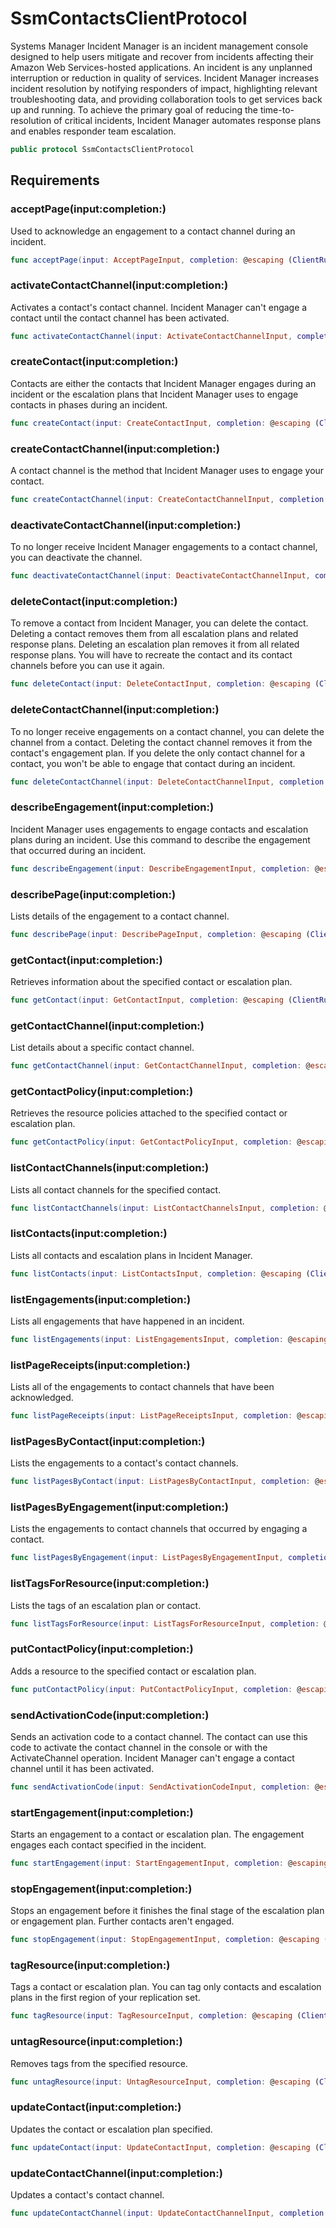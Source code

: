 # SsmContactsClientProtocol

Systems Manager Incident Manager is an incident management console designed to help users mitigate and recover from incidents affecting their Amazon Web Services-hosted applications. An incident is any unplanned interruption or reduction in quality of services. Incident Manager increases incident resolution by notifying responders of impact, highlighting relevant troubleshooting data, and providing collaboration tools to get services back up and running. To achieve the primary goal of reducing the time-to-resolution of critical incidents, Incident Manager automates response plans and enables responder team escalation.

``` swift
public protocol SsmContactsClientProtocol 
```

## Requirements

### acceptPage(input:completion:)

Used to acknowledge an engagement to a contact channel during an incident.

``` swift
func acceptPage(input: AcceptPageInput, completion: @escaping (ClientRuntime.SdkResult<AcceptPageOutputResponse, AcceptPageOutputError>) -> Void)
```

### activateContactChannel(input:completion:)

Activates a contact's contact channel. Incident Manager can't engage a contact until the contact channel has been activated.

``` swift
func activateContactChannel(input: ActivateContactChannelInput, completion: @escaping (ClientRuntime.SdkResult<ActivateContactChannelOutputResponse, ActivateContactChannelOutputError>) -> Void)
```

### createContact(input:completion:)

Contacts are either the contacts that Incident Manager engages during an incident or the escalation plans that Incident Manager uses to engage contacts in phases during an incident.

``` swift
func createContact(input: CreateContactInput, completion: @escaping (ClientRuntime.SdkResult<CreateContactOutputResponse, CreateContactOutputError>) -> Void)
```

### createContactChannel(input:completion:)

A contact channel is the method that Incident Manager uses to engage your contact.

``` swift
func createContactChannel(input: CreateContactChannelInput, completion: @escaping (ClientRuntime.SdkResult<CreateContactChannelOutputResponse, CreateContactChannelOutputError>) -> Void)
```

### deactivateContactChannel(input:completion:)

To no longer receive Incident Manager engagements to a contact channel, you can deactivate the channel.

``` swift
func deactivateContactChannel(input: DeactivateContactChannelInput, completion: @escaping (ClientRuntime.SdkResult<DeactivateContactChannelOutputResponse, DeactivateContactChannelOutputError>) -> Void)
```

### deleteContact(input:completion:)

To remove a contact from Incident Manager, you can delete the contact. Deleting a contact removes them from all escalation plans and related response plans. Deleting an escalation plan removes it from all related response plans. You will have to recreate the contact and its contact channels before you can use it again.

``` swift
func deleteContact(input: DeleteContactInput, completion: @escaping (ClientRuntime.SdkResult<DeleteContactOutputResponse, DeleteContactOutputError>) -> Void)
```

### deleteContactChannel(input:completion:)

To no longer receive engagements on a contact channel, you can delete the channel from a contact. Deleting the contact channel removes it from the contact's engagement plan. If you delete the only contact channel for a contact, you won't be able to engage that contact during an incident.

``` swift
func deleteContactChannel(input: DeleteContactChannelInput, completion: @escaping (ClientRuntime.SdkResult<DeleteContactChannelOutputResponse, DeleteContactChannelOutputError>) -> Void)
```

### describeEngagement(input:completion:)

Incident Manager uses engagements to engage contacts and escalation plans during an incident. Use this command to describe the engagement that occurred during an incident.

``` swift
func describeEngagement(input: DescribeEngagementInput, completion: @escaping (ClientRuntime.SdkResult<DescribeEngagementOutputResponse, DescribeEngagementOutputError>) -> Void)
```

### describePage(input:completion:)

Lists details of the engagement to a contact channel.

``` swift
func describePage(input: DescribePageInput, completion: @escaping (ClientRuntime.SdkResult<DescribePageOutputResponse, DescribePageOutputError>) -> Void)
```

### getContact(input:completion:)

Retrieves information about the specified contact or escalation plan.

``` swift
func getContact(input: GetContactInput, completion: @escaping (ClientRuntime.SdkResult<GetContactOutputResponse, GetContactOutputError>) -> Void)
```

### getContactChannel(input:completion:)

List details about a specific contact channel.

``` swift
func getContactChannel(input: GetContactChannelInput, completion: @escaping (ClientRuntime.SdkResult<GetContactChannelOutputResponse, GetContactChannelOutputError>) -> Void)
```

### getContactPolicy(input:completion:)

Retrieves the resource policies attached to the specified contact or escalation plan.

``` swift
func getContactPolicy(input: GetContactPolicyInput, completion: @escaping (ClientRuntime.SdkResult<GetContactPolicyOutputResponse, GetContactPolicyOutputError>) -> Void)
```

### listContactChannels(input:completion:)

Lists all contact channels for the specified contact.

``` swift
func listContactChannels(input: ListContactChannelsInput, completion: @escaping (ClientRuntime.SdkResult<ListContactChannelsOutputResponse, ListContactChannelsOutputError>) -> Void)
```

### listContacts(input:completion:)

Lists all contacts and escalation plans in Incident Manager.

``` swift
func listContacts(input: ListContactsInput, completion: @escaping (ClientRuntime.SdkResult<ListContactsOutputResponse, ListContactsOutputError>) -> Void)
```

### listEngagements(input:completion:)

Lists all engagements that have happened in an incident.

``` swift
func listEngagements(input: ListEngagementsInput, completion: @escaping (ClientRuntime.SdkResult<ListEngagementsOutputResponse, ListEngagementsOutputError>) -> Void)
```

### listPageReceipts(input:completion:)

Lists all of the engagements to contact channels that have been acknowledged.

``` swift
func listPageReceipts(input: ListPageReceiptsInput, completion: @escaping (ClientRuntime.SdkResult<ListPageReceiptsOutputResponse, ListPageReceiptsOutputError>) -> Void)
```

### listPagesByContact(input:completion:)

Lists the engagements to a contact's contact channels.

``` swift
func listPagesByContact(input: ListPagesByContactInput, completion: @escaping (ClientRuntime.SdkResult<ListPagesByContactOutputResponse, ListPagesByContactOutputError>) -> Void)
```

### listPagesByEngagement(input:completion:)

Lists the engagements to contact channels that occurred by engaging a contact.

``` swift
func listPagesByEngagement(input: ListPagesByEngagementInput, completion: @escaping (ClientRuntime.SdkResult<ListPagesByEngagementOutputResponse, ListPagesByEngagementOutputError>) -> Void)
```

### listTagsForResource(input:completion:)

Lists the tags of an escalation plan or contact.

``` swift
func listTagsForResource(input: ListTagsForResourceInput, completion: @escaping (ClientRuntime.SdkResult<ListTagsForResourceOutputResponse, ListTagsForResourceOutputError>) -> Void)
```

### putContactPolicy(input:completion:)

Adds a resource to the specified contact or escalation plan.

``` swift
func putContactPolicy(input: PutContactPolicyInput, completion: @escaping (ClientRuntime.SdkResult<PutContactPolicyOutputResponse, PutContactPolicyOutputError>) -> Void)
```

### sendActivationCode(input:completion:)

Sends an activation code to a contact channel. The contact can use this code to activate the contact channel in the console or with the ActivateChannel operation. Incident Manager can't engage a contact channel until it has been activated.

``` swift
func sendActivationCode(input: SendActivationCodeInput, completion: @escaping (ClientRuntime.SdkResult<SendActivationCodeOutputResponse, SendActivationCodeOutputError>) -> Void)
```

### startEngagement(input:completion:)

Starts an engagement to a contact or escalation plan. The engagement engages each contact specified in the incident.

``` swift
func startEngagement(input: StartEngagementInput, completion: @escaping (ClientRuntime.SdkResult<StartEngagementOutputResponse, StartEngagementOutputError>) -> Void)
```

### stopEngagement(input:completion:)

Stops an engagement before it finishes the final stage of the escalation plan or engagement plan. Further contacts aren't engaged.

``` swift
func stopEngagement(input: StopEngagementInput, completion: @escaping (ClientRuntime.SdkResult<StopEngagementOutputResponse, StopEngagementOutputError>) -> Void)
```

### tagResource(input:completion:)

Tags a contact or escalation plan. You can tag only contacts and escalation plans in the first region of your replication set.

``` swift
func tagResource(input: TagResourceInput, completion: @escaping (ClientRuntime.SdkResult<TagResourceOutputResponse, TagResourceOutputError>) -> Void)
```

### untagResource(input:completion:)

Removes tags from the specified resource.

``` swift
func untagResource(input: UntagResourceInput, completion: @escaping (ClientRuntime.SdkResult<UntagResourceOutputResponse, UntagResourceOutputError>) -> Void)
```

### updateContact(input:completion:)

Updates the contact or escalation plan specified.

``` swift
func updateContact(input: UpdateContactInput, completion: @escaping (ClientRuntime.SdkResult<UpdateContactOutputResponse, UpdateContactOutputError>) -> Void)
```

### updateContactChannel(input:completion:)

Updates a contact's contact channel.

``` swift
func updateContactChannel(input: UpdateContactChannelInput, completion: @escaping (ClientRuntime.SdkResult<UpdateContactChannelOutputResponse, UpdateContactChannelOutputError>) -> Void)
```
